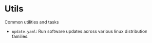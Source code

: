 # Utils

Common utilities and tasks

- `update.yaml`: Run software updates across various linux distribution families.
